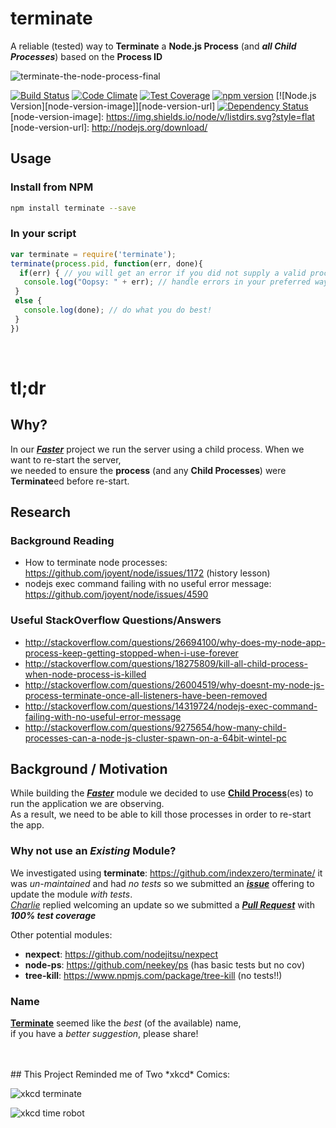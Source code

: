 # terminate

A reliable (tested) way to **Terminate** a **Node.js Process** (and ***all Child Processes***) based on the **Process ID**

![terminate-the-node-process-final](https://cloud.githubusercontent.com/assets/194400/6859420/a3b63f3c-d410-11e4-91bb-ad6b607cc465.png)

[![Build Status](https://travis-ci.org/nelsonic/terminate.svg)](https://travis-ci.org/nelsonic/terminate)
[![Code Climate](https://codeclimate.com/github/nelsonic/terminate/badges/gpa.svg)](https://codeclimate.com/github/nelsonic/terminate)
[![Test Coverage](https://codeclimate.com/github/nelsonic/terminate/badges/coverage.svg)](https://codeclimate.com/github/nelsonic/terminate)
[![npm version](https://badge.fury.io/js/terminate.svg)](http://badge.fury.io/js/terminate)
[![Node.js Version][node-version-image]][node-version-url]
[![Dependency Status](https://david-dm.org/nelsonic/terminate.svg)](https://david-dm.org/nelsonic/terminate)
[node-version-image]: https://img.shields.io/node/v/listdirs.svg?style=flat
[node-version-url]: http://nodejs.org/download/

## Usage

### Install from NPM

```sh
npm install terminate --save
```

### In your script

```js
var terminate = require('terminate');
terminate(process.pid, function(err, done){
  if(err) { // you will get an error if you did not supply a valid process.pid
   console.log("Oopsy: " + err); // handle errors in your preferred way.
 }
 else {
   console.log(done); // do what you do best!
 }
})
```


 <br />

# tl;dr

## Why?

In our [***Faster***](https://github.com/ideaq/faster) project
we run the server using a child process.
When we want to re-start the server,  
we needed to ensure the **process** (and any **Child Processes**)
were **Terminate**ed before re-start.

## Research

### Background Reading

+ How to terminate node processes: https://github.com/joyent/node/issues/1172 (history lesson)
+ nodejs exec command failing with no useful error message:
https://github.com/joyent/node/issues/4590

### Useful StackOverflow Questions/Answers

+ http://stackoverflow.com/questions/26694100/why-does-my-node-app-process-keep-getting-stopped-when-i-use-forever
+ http://stackoverflow.com/questions/18275809/kill-all-child-process-when-node-process-is-killed
+ http://stackoverflow.com/questions/26004519/why-doesnt-my-node-js-process-terminate-once-all-listeners-have-been-removed
+ http://stackoverflow.com/questions/14319724/nodejs-exec-command-failing-with-no-useful-error-message
+ http://stackoverflow.com/questions/9275654/how-many-child-processes-can-a-node-js-cluster-spawn-on-a-64bit-wintel-pc

## Background / Motivation

While building the [***Faster***](https://github.com/ideaq/faster)
module we decided to use [**Child Process**](https://nodejs.org/api/child_process.html)(es)
to run the application we are observing.  
As a result, we need to be able to kill those processes in order to re-start the app.  


### Why not use an *Existing* Module?

We investigated using **terminate**: https://github.com/indexzero/terminate/
it was *un-maintained* and had *no tests*
  so we submitted an [***issue***](https://github.com/indexzero/terminate/issues/10)
  offering to update the module *with tests*.  
  [*Charlie*](https://github.com/indexzero/terminate/issues/10#issuecomment-86795133)
  replied welcoming an update so we submitted
  a [***Pull Request***](https://github.com/indexzero/terminate/pull/12)
  with ***100% test coverage***

Other potential modules:

+ **nexpect**: https://github.com/nodejitsu/nexpect
+ **node-ps**: https://github.com/neekey/ps (has basic tests but no cov)
+ **tree-kill**: https://www.npmjs.com/package/tree-kill (no tests!!)


### Name

[**Terminate**](https://www.google.co.uk/search?q=terminate)
seemed like the *best* (of the available) name,  
if you have a *better suggestion*, please share!

<br />
<br />
## This Project Reminded me of Two *xkcd* Comics:

![xkcd terminate](http://i.imgur.com/KQ9v7ll.png)

![xkcd time robot](http://imgs.xkcd.com/comics/time_robot.png)
